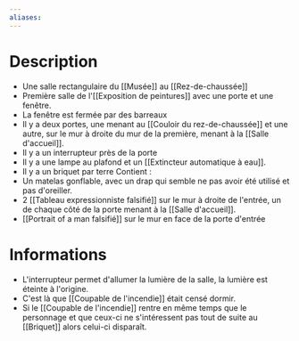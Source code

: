 ```yaml
---
aliases:
---
```

# Description
- Une salle rectangulaire du [[Musée]] au [[Rez-de-chaussée]]
- Première salle de l'[[Exposition de peintures]] avec une porte et une fenêtre.
- La fenêtre est fermée par des barreaux
- Il y a deux portes, une menant au [[Couloir du rez-de-chaussée]] et une autre, sur le mur à droite du mur de la première, menant à la [[Salle d'accueil]].
- Il y a un interrupteur près de la porte
- Il y a une lampe au plafond et un [[Extincteur automatique à eau]].
- Il y a un briquet par terre
Contient : 
- Un matelas gonflable, avec un drap qui semble ne pas avoir été utilisé et pas d'oreiller.
- 2 [[Tableau expressionniste falsifié]] sur le mur à droite de l'entrée, un de chaque côté de la porte menant à la [[Salle d'accueil]].
- [[Portrait of a man falsifié]] sur le mur en face de la porte d'entrée
# Informations
- L'interrupteur permet d'allumer la lumière de la salle, la lumière est éteinte à l'origine.
- C'est là que [[Coupable de l'incendie]] était censé dormir.
- Si le [[Coupable de l'incendie]] rentre en même temps que le personnage et que ceux-ci ne s'intéressent pas tout de suite au [[Briquet]] alors celui-ci disparaît.